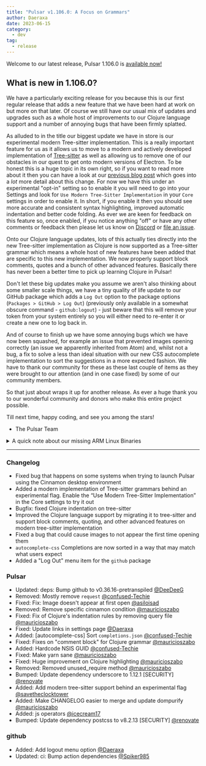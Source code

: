 ```yaml
---
title: "Pulsar v1.106.0: A Focus on Grammars"
author: Daeraxa
date: 2023-06-15
category:
  - dev
tag:
  - release
---
```


Welcome to our latest release, Pulsar 1.106.0 is [available now!](https://github.com/pulsar-edit/pulsar/releases/tag/v1.106.0)

<!-- more -->

## What is new in 1.106.0?

We have a particularly exciting release for you because this is our first regular release that adds a new feature that we have been hard at work on but more on that later. Of course we still have our usual mix of updates and upgrades such as a whole host of improvements to our Clojure language support and a number of annoying bugs that have been firmly splatted.

As alluded to in the title our biggest update we have in store is our experimental modern Tree-sitter implementation. This is a really important feature for us as it allows us to move to a modern and actively developed implementation of [Tree-sitter](https://tree-sitter.github.io/tree-sitter/) as well as allowing us to remove one of our obstacles in our quest to get onto modern versions of Electron. To be honest this is a huge topic in its own right, so if you want to read more about it then you can have a look at our [previous blog post](https://pulsar-edit.dev/blog/20230601-Daeraxa-JuneUpdate.html#tree-sitter-updates-are-live) which goes into a _lot_ more detail about this change. For now we have this under an experimental "opt-in" setting so to enable it you will need to go into your Settings and look for `Use Modern Tree-Sitter Implementation` in your `Core` settings in order to enable it. In short, if you enable it then you should see more accurate and consistent syntax highlighting, improved automatic indentation and better code folding. As ever we are keen for feedback on this feature so, once enabled, if you notice anything "off" or have any other comments or feedback then please let us know on [Discord](https://discord.gg/7aEbB9dGRT) or [file an issue](https://github.com/pulsar-edit/pulsar/issues?q=is%3Aissue+is%3Aopen+sort%3Aupdated-desc).

Onto our Clojure language updates, lots of this actually ties directly into the new Tree-sitter implementation as Clojure is now supported as a Tree-sitter grammar which means a whole host of new features have been added that are specific to this new implementation. We now properly support block comments, quotes and a bunch of other advanced features. Basically there has never been a better time to pick up learning Clojure in Pulsar!

Don't let these big updates make you assume we aren't also thinking about some smaller scale things, we have a tiny quality of life update to our GitHub package which adds a `Log Out` option to the package options (`Packages > GitHub > Log Out`) (previously only available in a somewhat obscure command - `github:logout`) - just beware that this will remove your token from your system entirely so you will either need to re-enter it or create a new one to log back in.

And of course to finish up we have some annoying bugs which we have now been squashed, for example an issue that prevented images opening correctly (an issue we apparently inherited from Atom) and, whilst not a bug, a fix to solve a less than ideal situation with our new CSS autocomplete implementation to sort the suggestions in a more expected fashion. We have to thank our community for these as these last couple of items as they were brought to our attention (and in one case fixed) by some of our community members.

So that just about wraps it up for another release. As ever a huge thank you to our wonderful community and donors who make this entire project possible.

Till next time, happy coding, and see you among the stars!

- The Pulsar Team

<details>
  <summary>A quick note about our missing ARM Linux Binaries</summary>
  Sorry, there are no ARM Linux binaries at time of initial release, due to what we suspect is an issue at our CI provider. Hopefully this will be resolved soon and we can upload some ARM Linux binaries for this release! Thanks for your patience.
</details>

---

### Changelog

- Fixed bug that happens on some systems when trying to launch Pulsar using the Cinnamon desktop environment
- Added a modern implementation of Tree-sitter grammars behind an experimental flag. Enable the “Use Modern Tree-Sitter Implementation” in the Core settings to try it out
- Bugfix: fixed Clojure indentation on tree-sitter
- Improved the Clojure language support by migrating it to tree-sitter and support block comments, quoting, and other advanced features on modern tree-sitter implementation
- Fixed a bug that could cause images to not appear the first time opening them
- `autocomplete-css` Completions are now sorted in a way that may match what users expect
- Added a "Log Out" menu item for the `github` package

### Pulsar

- Updated: deps: Bump github to v0.36.16-pretranspiled [@DeeDeeG](https://github.com/pulsar-edit/pulsar/pull/592)
- Removed: Mostly remove `request` [@confused-Techie](https://github.com/pulsar-edit/pulsar/pull/474)
- Fixed: Fix: Image doesn't appear at first open [@asiloisad](https://github.com/pulsar-edit/pulsar/pull/579)
- Removed: Remove specific cinnamon condition [@mauricioszabo](https://github.com/pulsar-edit/pulsar/pull/563)
- Fixed: Fix of Clojure's indentation rules by removing query file [@mauricioszabo](https://github.com/pulsar-edit/pulsar/pull/584)
- Fixed: Update links in settings page [@Daeraxa](https://github.com/pulsar-edit/pulsar/pull/570)
- Added: \[autocomplete-css\] Sort `completions.json` [@confused-Techie](https://github.com/pulsar-edit/pulsar/pull/552)
- Fixed: Fixes on "comment block" for Clojure grammar [@mauricioszabo](https://github.com/pulsar-edit/pulsar/pull/573)
- Added: Hardcode NSIS GUID [@confused-Techie](https://github.com/pulsar-edit/pulsar/pull/566)
- Fixed: Make yarn sane [@mauricioszabo](https://github.com/pulsar-edit/pulsar/pull/567)
- Fixed: Huge improvement on Clojure highlighting [@mauricioszabo](https://github.com/pulsar-edit/pulsar/pull/553)
- Removed: Removed unused_require method [@mauricioszabo](https://github.com/pulsar-edit/pulsar/pull/561)
- Bumped: Update dependency underscore to 1.12.1 \[SECURITY\] [@renovate](https://github.com/pulsar-edit/pulsar/pull/504)
- Added: Add modern tree-sitter support behind an experimental flag [@savetheclocktower](https://github.com/pulsar-edit/pulsar/pull/472)
- Added: Make CHANGELOG easier to merge and update dompurify [@mauricioszabo](https://github.com/pulsar-edit/pulsar/pull/537)
- Added: js operators [@icecream17](https://github.com/pulsar-edit/pulsar/pull/79)
- Bumped: Update dependency postcss to v8.2.13 \[SECURITY\] [@renovate](https://github.com/pulsar-edit/pulsar/pull/514)

### github

- Added: Add logout menu option [@Daeraxa](https://github.com/pulsar-edit/github/pull/27)
- Updated: ci: Bump action dependencies [@Spiker985](https://github.com/pulsar-edit/github/pull/19)
